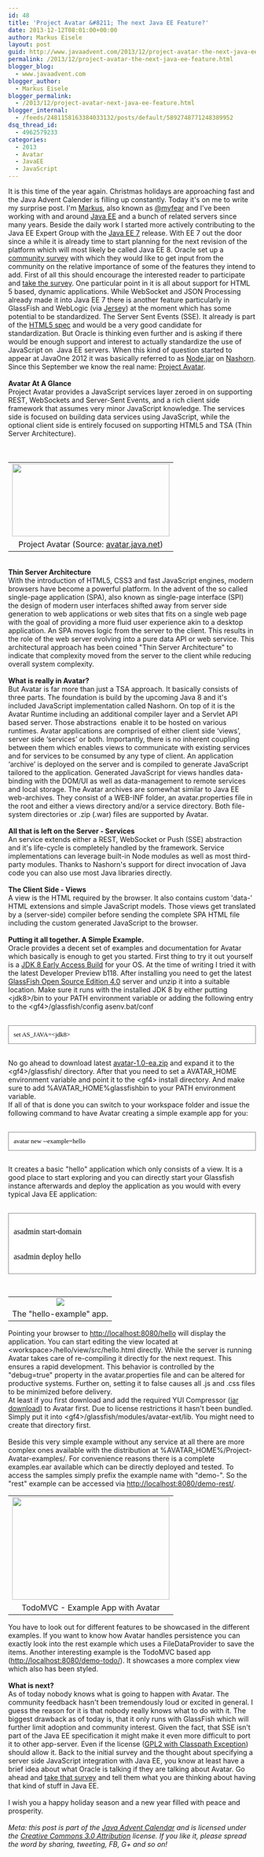 ```yaml
---
id: 48
title: 'Project Avatar &#8211; The next Java EE Feature?'
date: 2013-12-12T08:01:00+00:00
author: Markus Eisele
layout: post
guid: http://www.javaadvent.com/2013/12/project-avatar-the-next-java-ee-feature/
permalink: /2013/12/project-avatar-the-next-java-ee-feature.html
blogger_blog:
  - www.javaadvent.com
blogger_author:
  - Markus Eisele
blogger_permalink:
  - /2013/12/project-avatar-next-java-ee-feature.html
blogger_internal:
  - /feeds/2481158163384033132/posts/default/5892748771248389952
dsq_thread_id:
  - 4962579233
categories:
  - 2013
  - Avatar
  - JavaEE
  - JavaScript
---
```

<div dir="ltr" style="text-align: left;">It is this time of the year again. Christmas holidays are approaching fast and the Java Advent Calender is filling up constantly. Today it's on me to write my surprise post. I'm <a href="http://blog.eisele.net/" target="_blank">Markus</a>, also known as <a href="https://draft.blogger.com/twitter.com/myfear" target="_blank">@myfear</a> and I've been working with and around <a href="https://draft.blogger.com/www.oracle.com/technetwork/java/javaee/%E2%80%8E" target="_blank">Java EE</a> and a bunch of related servers since many years. Beside the daily work I started more actively contributing to the Java EE Expert Group with the <a href="https://github.com/javaee-samples/javaee7-samples" target="_blank">Java EE 7</a> release. With EE 7 out the door since a while it is already time to start planning for the next revision of the platform which will most likely be called Java EE 8. Oracle set up a <a href="https://www.surveymonkey.com/s/KGV7RWS" target="_blank">community survey</a> with which they would like to get input from the community on the relative importance of some of the features they intend to add. First of all this should encourage the interested reader to participate and <a href="https://www.surveymonkey.com/s/KGV7RWS" target="_blank">take the survey</a>. One particular point in it is all about support for HTML 5 based, dynamic applications. While WebSocket and JSON Processing already made it into Java EE 7 there is another feature particularly in GlassFish and WebLogic (via <a href="https://jersey.java.net/documentation/latest/sse.html" target="_blank">Jersey</a>) at the moment which has some potential to be standardized. The Server Sent Events (SSE). It already is part of the <a href="http://www.w3schools.com/html/html5_serversentevents.asp" target="_blank">HTML5 spec</a> and would be a very good candidate for standardization. But Oracle is thinking even further and is asking if there would be enough support and interest to actually standardize the use of JavaScript on &nbsp;Java EE servers. When this kind of question started to appear at JavaOne 2012 it was basically referred to as <a href="https://groups.google.com/forum/#!topic/nodejs/750fF6ruAdY" target="_blank">Node.jar</a>&nbsp;on <a href="http://openjdk.java.net/projects/nashorn/" target="_blank">Nashorn</a>. Since this September we know the real name: <a href="https://avatar.java.net/" target="_blank">Project Avatar</a>.<br /><br /><b>Avatar At A Glance</b><br />Project Avatar provides a JavaScript services layer zeroed in on supporting REST, WebSockets and Server-Sent Events, and a rich client side framework that assumes very minor JavaScript knowledge. The services side is focused on building data services using JavaScript, while the optional client side is entirely focused on supporting HTML5 and TSA (Thin Server Architecture).<br /><br /><br /><table align="center" cellpadding="0" cellspacing="0" style="margin-left: auto; margin-right: auto; text-align: center;"><tbody><tr><td style="text-align: center;"><a href="http://2.bp.blogspot.com/-C-eMD_iWmck/UqbaCQKE8fI/AAAAAAAAfOw/bJ9J367q47I/s1600/avatar-arch.png" style="margin-left: auto; margin-right: auto;"><img border="0" src="http://2.bp.blogspot.com/-C-eMD_iWmck/UqbaCQKE8fI/AAAAAAAAfOw/bJ9J367q47I/s1600/avatar-arch.png" height="148" width="320" /></a></td></tr><tr><td style="text-align: center;">Project Avatar (Source: <a href="https://avatar.java.net/essentials.html" target="_blank">avatar.java.net</a>)</td></tr></tbody></table><br /><b>Thin Server Architecture</b><br />With the introduction of HTML5, CSS3 and fast JavaScript engines, modern browsers have become a powerful platform. In the advent of the so called single-page application (SPA), also known as single-page interface (SPI) the design of modern user interfaces shifted away from server side generation to web applications or web sites that fits on a single web page with the goal of providing a more fluid user experience akin to a desktop application. An SPA moves logic from the server to the client. This results in the role of the web server evolving into a pure data API or web service.&nbsp;This architectural approach has been coined "Thin Server Architecture" to indicate that complexity moved from the server to the client while reducing overall system complexity.<br /><br /><b>What is really in Avatar?</b><br />But Avatar is far more than just a TSA approach. It basically consists of three parts. The foundation is build by the upcoming Java 8 and it's included JavaScript implementation called Nashorn. On top of it is the Avatar Runtime including an additional compiler layer and a Servlet API based server. Those abstractions &nbsp;enable it to be hosted on various runtimes.&nbsp;Avatar applications are comprised of either client side ‘views’, server side ‘services’ or both. Importantly, there is no inherent coupling between them which enables views to communicate with existing services and for services to be consumed by any type of client. An application ‘archive’ is deployed on the server and is compiled to generate JavaScript tailored to the application. Generated JavaScript for views handles data-binding with the DOM/UI as well as data-management to remote services and local storage. The Avatar archives are somewhat similar to Java EE web-archives. They consist of a WEB-INF folder, an&nbsp;avatar.properties file in the root and either a views directory and/or a service directory. Both file-system directories or .zip (.war) files are supported by Avatar.<br /><br /><b>All that is left on the Server - Services</b><br />An service extends either a REST, WebSocket or Push (SSE) abstraction and it's life-cycle is completely handled by the framework. Service implementations can leverage built-in Node modules as well as most third-party modules. Thanks to Nashorn's support for direct invocation of Java code you can also use most Java libraries directly.<br /><br /><b>The Client Side - Views</b><br />A view is the HTML required by the browser. It also contains custom 'data-' HTML extensions and simple JavaScript models. Those views get translated by a (server-side) compiler before sending the complete SPA HTML file including the custom generated JavaScript to the browser.<br /><br /><b>Putting it all together. A Simple Example.</b><br />Oracle provides a decent set of examples and documentation for Avatar which basically is enough to get you started. First thing to try it out yourself is a <a href="https://jdk8.java.net/download.html" target="_blank">JDK 8 Early Access Build</a> for your OS. At the time of writing I tried it with the latest Developer Preview b118. After installing you need to get the latest <a href="https://glassfish.java.net/download.html" target="_blank">GlassFish Open Source Edition 4.0</a> server and unzip it into a suitable location. Make sure it runs with the installed JDK 8 by either putting &lt;jdk8&gt;/bin to your PATH environment variable or adding the following entry to the &lt;gf4&gt;/glassfish/config asenv.bat/conf<br /><br /><pre style="background-color: white; border: 1px solid rgb(136, 136, 136); color: #222222; font-size: 13px; max-height: 700px; overflow: auto; padding: 10px; width: auto; word-wrap: normal;"><span style="color: black; font-family: 'Times New Roman'; font-size: small; white-space: normal;">set AS_JAVA=&lt;jdk8&gt;</span></pre><br />No go ahead to download latest <a href="https://avatar.java.net/download.html" target="_blank">avatar-1.0-ea.zip</a> and expand it to the &lt;gf4&gt;/glassfish/ directory. After that you need to&nbsp;set a AVATAR_HOME environment variable and point it to the &lt;gf4&gt; install directory. And make sure to add %AVATAR_HOME%glassfishbin to your PATH environment variable.<br />If all of that is done you can switch to your workspace folder and issue the following command to have Avatar creating a simple example app for you:<br /><br /><pre style="background-color: white; border: 1px solid rgb(136, 136, 136); color: #222222; font-size: 13px; max-height: 700px; overflow: auto; padding: 10px; width: auto; word-wrap: normal;"><span style="color: black; font-family: 'Times New Roman'; font-size: small; white-space: normal;">avatar new --example=hello</span></pre><div><span style="color: black; font-family: 'Times New Roman'; font-size: small; white-space: normal;"><br /></span></div>It creates a basic "hello" application which only consists of a view. It is a good place to start exploring and you can directly start your Glassfish instance afterwards and deploy the application as you would with every typical Java EE application:<br /><br /><pre style="background-color: white; border: 1px solid rgb(136, 136, 136); color: #222222; font-size: 13px; max-height: 700px; overflow: auto; padding: 10px; width: auto; word-wrap: normal;"><div style="color: black; font-family: 'Times New Roman'; font-size: medium; white-space: normal;"><br />asadmin start-domain</div><br /><div style="color: black; font-family: 'Times New Roman'; font-size: medium; white-space: normal;"><br />asadmin deploy hello</div><br /></pre><div><br /><table cellpadding="0" cellspacing="0" style="float: right; margin-left: 1em; text-align: right;"><tbody><tr><td style="text-align: center;"><a href="http://2.bp.blogspot.com/-ArNjsok0faE/UqbnhZsKUKI/AAAAAAAAfPA/Xf4KbAKA7EE/s1600/hello-example.PNG" style="clear: right; margin-bottom: 1em; margin-left: auto; margin-right: auto;"><img border="0" src="http://2.bp.blogspot.com/-ArNjsok0faE/UqbnhZsKUKI/AAAAAAAAfPA/Xf4KbAKA7EE/s1600/hello-example.PNG" /></a></td></tr><tr><td style="text-align: center;">The "hello-example" app.</td></tr></tbody></table>Pointing your browser to <a href="http://localhost:8080/hello" target="_blank">http://localhost:8080/hello</a> will display the application. You can start editing the view located at &lt;workspace&gt;/hello/view/src/hello.html directly. While the server is running Avatar takes care of re-compiling it directly for the next request. This ensures a rapid development. This behavior is controlled by the "debug=true" property in the&nbsp;avatar.properties file and can be altered for productive systems. Further on, setting it to false causes all .js and .css files to be minimized before delivery.<br />At least if you first download and add the required YUI Compressor (<a href="https://github.com/yui/yuicompressor/releases/download/v2.4.8/yuicompressor-2.4.8.jar" target="_blank">jar download</a>) to Avatar first. Due to license restrictions it hasn't been bundled. Simply put it into &lt;gf4&gt;/glassfish/modules/avatar-ext/lib. You might need to create that directory first.<br /><br />Beside this very simple example without any service at all there are more complex ones available with the distribution at %AVATAR_HOME%/Project-Avatar-examples/. For convenience reasons there is a complete examples.ear available which can be directly deployed and tested. To access the samples simply prefix the example name with "demo-". So the "rest" example can be accessed via <a href="http://localhost:8080/demo-rest/" target="_blank">http://localhost:8080/demo-rest/</a>.<br /><table cellpadding="0" cellspacing="0" style="float: right; margin-left: 1em; text-align: right;"><tbody><tr><td style="text-align: center;"><a href="http://2.bp.blogspot.com/-dV0y5-ShJxA/UqbqAcA5dyI/AAAAAAAAfPM/pKCtdqqlEUg/s1600/todoapp.PNG" style="clear: right; margin-bottom: 1em; margin-left: auto; margin-right: auto;"><img border="0" src="http://2.bp.blogspot.com/-dV0y5-ShJxA/UqbqAcA5dyI/AAAAAAAAfPM/pKCtdqqlEUg/s1600/todoapp.PNG" height="209" width="320" /></a></td></tr><tr><td style="text-align: center;">TodoMVC - Example App with Avatar</td></tr></tbody></table>You have to look out for different features to be showcased in the different examples. If you want to know how Avatar handles persistence you can exactly look into the rest example which uses a FileDataProvider to save the items. Another interesting example is the TodoMVC based app (<a href="http://localhost:8080/demo-todo/" target="_blank">http://localhost:8080/demo-todo/</a>). It showcases a more complex view which also has been styled.<br /><br /><b>What is next?</b><br />As of today nobody knows what is going to happen with Avatar. The community feedback hasn't been tremendously loud or excited in general. I guess the reason for it is that nobody really knows what to do with it. The biggest drawback as of today is, that it only runs with GlassFish which will further limit adoption and community interest. Given the fact, that SSE isn't part of the Java EE specification it might make it even more difficult to port it to other app-server. Even if the license (<a href="https://avatar.java.net/license.html" target="_blank">GPL2 with Classpath Exception</a>) should allow it. Back to the initial survey and the thought about specifying a server side JavaScript integration with Java EE, you know at least have a brief idea about what Oracle is talking if they are talking about Avatar. Go ahead and <a href="https://www.surveymonkey.com/s/KGV7RWS" target="_blank">take that survey</a> and tell them what you are thinking about having that kind of stuff in Java EE.<br /><br /></div>I wish you a happy holiday season and a new year filled with peace and prosperity.<br /><br /><em>Meta: this post is part of the&nbsp;<a href="http://javaadvent.com/">Java Advent Calendar</a>&nbsp;and is licensed under the&nbsp;<a href="https://creativecommons.org/licenses/by/3.0/">Creative Commons 3.0 Attribution</a>&nbsp;license. If you like it, please spread the word by sharing, tweeting, FB, G+ and so on!</em></div>